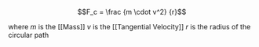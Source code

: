 
$$F_c = \frac {m \cdot v^2} {r}$$

where
	$m$ is the [[Mass]]
	$v$ is the [[Tangential Velocity]]
	$r$ is the radius of the circular path